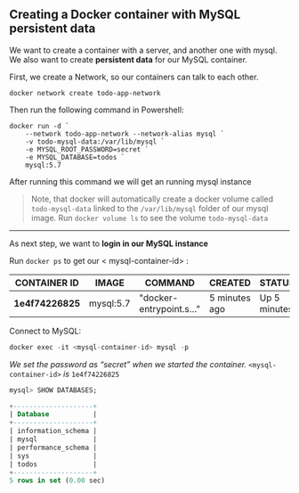 ## Creating a Docker container with MySQL persistent data

We want to create a container with a server, and another one with mysql.
We also want to create **persistent data** for our MySQL container.

First, we create a Network, so our containers can talk to each other.

`docker network create todo-app-network`

Then run the following command in Powershell:
```
docker run -d `
    --network todo-app-network --network-alias mysql `
    -v todo-mysql-data:/var/lib/mysql `
    -e MYSQL_ROOT_PASSWORD=secret `
    -e MYSQL_DATABASE=todos `
    mysql:5.7
```
After running this command we will get an running mysql instance 

> Note, that docker will automatically create a docker volume called `todo-mysql-data` linked to the `/var/lib/mysql` folder of our mysql image.
> Run `docker volume ls` to see the volume `todo-mysql-data`

---

As next step, we want to **login in our MySQL instance**

Run `docker ps` to get our < mysql-container-id> : 

| CONTAINER ID | IMAGE | COMMAND | CREATED | STATUS | PORTS | NAMES
|---|---|---|---|---|---|---|
| **1e4f74226825** | mysql:5.7 | "docker-entrypoint.s…" | 5 minutes ago | Up 5 minutes | 3306/tcp, 33060/tcp | intelligent_meninsky |

Connect to MySQL:

```javascript
docker exec -it <mysql-container-id> mysql -p
```
*We set the password as “secret” when we started the container.* `<mysql-container-id>` *is* `1e4f74226825`

```sql
mysql> SHOW DATABASES;

+--------------------+  
| Database           |  
+--------------------+  
| information_schema |  
| mysql              |  
| performance_schema |  
| sys                |  
| todos              |  
+--------------------+  
5 rows in set (0.00 sec)  
```



